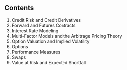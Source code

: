 ## Contents

1. Credit Risk and Credit Derivatives
2. Forward and Futures Contracts
3. Interest Rate Modeling
4. Multi-Factor Models and the Arbitrage Pricing Theory
5. Option Valuation and Implied Volatility
6. Options
7. Performance Measures
8. Swaps
9. Value at Risk and Expected Shortfall
